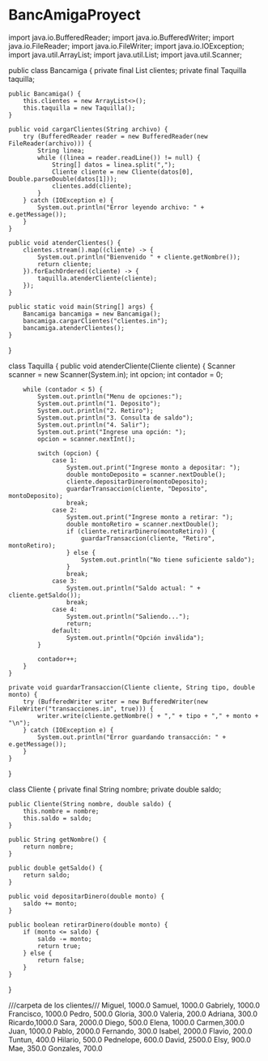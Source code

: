 # BancAmigaProyect

import java.io.BufferedReader;
import java.io.BufferedWriter;
import java.io.FileReader;
import java.io.FileWriter;
import java.io.IOException;
import java.util.ArrayList;
import java.util.List;
import java.util.Scanner;

public class Bancamiga {
    private final List<Cliente> clientes;
    private final Taquilla taquilla;

    public Bancamiga() {
        this.clientes = new ArrayList<>();
        this.taquilla = new Taquilla();
    }

    public void cargarClientes(String archivo) {
        try (BufferedReader reader = new BufferedReader(new FileReader(archivo))) {
            String linea;
            while ((linea = reader.readLine()) != null) {
                String[] datos = linea.split(",");
                Cliente cliente = new Cliente(datos[0], Double.parseDouble(datos[1]));
                clientes.add(cliente);
            }
        } catch (IOException e) {
            System.out.println("Error leyendo archivo: " + e.getMessage());
        }
    }

    public void atenderClientes() {
        clientes.stream().map((cliente) -> {
            System.out.println("Bienvenido " + cliente.getNombre());
            return cliente;
        }).forEachOrdered((cliente) -> {
            taquilla.atenderCliente(cliente);
        });
    }

    public static void main(String[] args) {
        Bancamiga bancamiga = new Bancamiga();
        bancamiga.cargarClientes("clientes.in");
        bancamiga.atenderClientes();
    }
}

class Taquilla {
    public void atenderCliente(Cliente cliente) {
        Scanner scanner = new Scanner(System.in);
        int opcion;
        int contador = 0;

        while (contador < 5) {
            System.out.println("Menu de opciones:");
            System.out.println("1. Deposito");
            System.out.println("2. Retiro");
            System.out.println("3. Consulta de saldo");
            System.out.println("4. Salir");
            System.out.print("Ingrese una opción: ");
            opcion = scanner.nextInt();

            switch (opcion) {
                case 1:
                    System.out.print("Ingrese monto a depositar: ");
                    double montoDeposito = scanner.nextDouble();
                    cliente.depositarDinero(montoDeposito);
                    guardarTransaccion(cliente, "Deposito", montoDeposito);
                    break;
                case 2:
                    System.out.print("Ingrese monto a retirar: ");
                    double montoRetiro = scanner.nextDouble();
                    if (cliente.retirarDinero(montoRetiro)) {
                        guardarTransaccion(cliente, "Retiro", montoRetiro);
                    } else {
                        System.out.println("No tiene suficiente saldo");
                    }
                    break;
                case 3:
                    System.out.println("Saldo actual: " + cliente.getSaldo());
                    break;
                case 4:
                    System.out.println("Saliendo...");
                    return;
                default:
                    System.out.println("Opción inválida");
            }

            contador++;
        }
    }

    private void guardarTransaccion(Cliente cliente, String tipo, double monto) {
        try (BufferedWriter writer = new BufferedWriter(new FileWriter("transacciones.in", true))) {
            writer.write(cliente.getNombre() + "," + tipo + "," + monto + "\n");
        } catch (IOException e) {
            System.out.println("Error guardando transacción: " + e.getMessage());
        }
    }
}

class Cliente {
    private final String nombre;
    private double saldo;

    public Cliente(String nombre, double saldo) {
        this.nombre = nombre;
        this.saldo = saldo;
    }

    public String getNombre() {
        return nombre;
    }

    public double getSaldo() {
        return saldo;
    }

    public void depositarDinero(double monto) {
        saldo += monto;
    }

    public boolean retirarDinero(double monto) {
        if (monto <= saldo) {
            saldo -= monto;
            return true;
        } else {
            return false;
        }
    }
}

///carpeta de los clientes///
Miguel, 1000.0
Samuel, 1000.0
Gabriely, 1000.0
Francisco, 1000.0
Pedro, 500.0
Gloria, 300.0
Valeria, 200.0
Adriana, 300.0
Ricardo,1000.0
Sara, 2000.0
Diego, 500.0
Elena, 1000.0
Carmen,300.0
Juan, 1000.0
Pablo, 2000.0
Fernando, 300.0
Isabel, 2000.0
Flavio, 200.0
Tuntun, 400.0
Hilario, 500.0
Pednelope, 600.0
David, 2500.0
Elsy, 900.0
Mae, 350.0
Gonzales, 700.0


